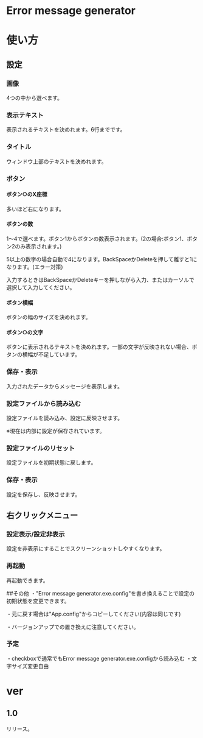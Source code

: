 # Error message generator


# 使い方

## 設定

### 画像
4つの中から選べます。


### 表示テキスト
表示されるテキストを決めれます。6行までです。

### タイトル
ウィンドウ上部のテキストを決めれます。


### ボタン

#### ボタン○のX座標
多いほど右になります。

#### ボタンの数
1～4で選べます。ボタン1からボタンの数表示されます。(2の場合:ボタン1、ボタン2のみ表示されます。)

5以上の数字の場合自動で4になります。BackSpaceかDeleteを押して離すと1になります。(エラー対策)

入力するときはBackSpaceかDeleteキーを押しながら入力、またはカーソルで選択して入力してください。

#### ボタン横幅
ボタンの幅のサイズを決めれます。

#### ボタン○の文字
ボタンに表示されるテキストを決めれます。一部の文字が反映されない場合、ボタンの横幅が不足しています。

### 保存・表示
入力されたデータからメッセージを表示します。

### 設定ファイルから読み込む
設定ファイルを読み込み、設定に反映させます。

※現在は内部に設定が保存されています。

### 設定ファイルのリセット
設定ファイルを初期状態に戻します。

### 保存・表示
設定を保存し、反映させます。

## 右クリックメニュー
### 設定表示/設定非表示
設定を非表示にすることでスクリーンショットしやすくなります。

### 再起動
再起動できます。

##その他
・"Error message generator.exe.config"を書き換えることで設定の初期状態を変更できます。

・元に戻す場合は"App.config"からコピーしてください(内容は同じです)

・バージョンアップでの置き換えに注意してください。

### 予定
・checkboxで通常でもError message generator.exe.configから読み込む
・文字サイズ変更自由


# ver
## 1.0
リリース。
